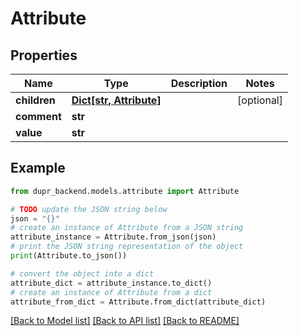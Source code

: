 # Attribute


## Properties

Name | Type | Description | Notes
------------ | ------------- | ------------- | -------------
**children** | [**Dict[str, Attribute]**](Attribute.md) |  | [optional] 
**comment** | **str** |  | 
**value** | **str** |  | 

## Example

```python
from dupr_backend.models.attribute import Attribute

# TODO update the JSON string below
json = "{}"
# create an instance of Attribute from a JSON string
attribute_instance = Attribute.from_json(json)
# print the JSON string representation of the object
print(Attribute.to_json())

# convert the object into a dict
attribute_dict = attribute_instance.to_dict()
# create an instance of Attribute from a dict
attribute_from_dict = Attribute.from_dict(attribute_dict)
```
[[Back to Model list]](../README.md#documentation-for-models) [[Back to API list]](../README.md#documentation-for-api-endpoints) [[Back to README]](../README.md)


